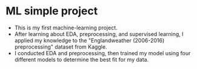 # ML simple project
- This is my first machine-learning project.
- After learning about EDA, preprocessing, and supervised learning, I applied my knowledge to the "Englandweather (2006-2016) preprocessing" dataset from Kaggle.
-  I conducted EDA and preprocessing, then trained my model using four different models to determine the best fit for my data.
